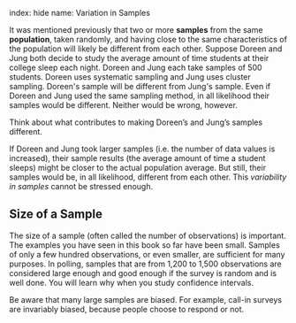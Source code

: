 index: hide
name: Variation in Samples

It was mentioned previously that two or more  **samples** from the same  **population**, taken randomly, and having close to the same characteristics of the population will likely be different from each other. Suppose Doreen and Jung both decide to study the average amount of time students at their college sleep each night.  Doreen and Jung each take samples of 500 students. Doreen uses systematic sampling and Jung uses cluster sampling. Doreen's sample will be different from Jung's sample. Even if Doreen and Jung used the same sampling method, in all likelihood their samples would be different. Neither would be wrong, however. 

Think about what contributes to making Doreen’s and Jung’s samples different. 

If Doreen and Jung took larger samples (i.e. the number of data values is increased), their sample results (the average amount of time a student sleeps) might be closer to the actual population average. But still, their samples would be, in all likelihood, different from each other. This  *variability in samples* cannot be stressed enough.

## Size of a Sample

The size of a sample (often called the number of observations) is important. The examples you have seen in this book so far have been small. Samples of only a few hundred observations, or even smaller, are sufficient for many purposes. In polling, samples that are from 1,200 to 1,500 observations are considered large enough and good enough if the survey is random and is well done. You will learn why when you study confidence intervals.

Be aware that many large samples are biased. For example, call-in surveys are invariably biased, because people choose to respond or not.
